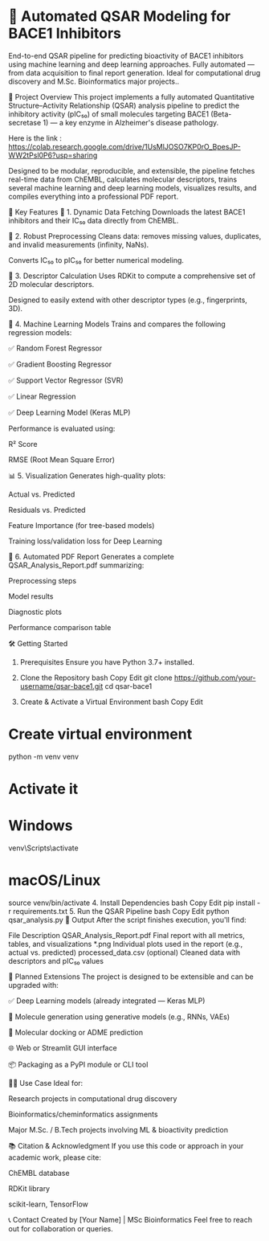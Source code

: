# 🧬 Automated QSAR Modeling for BACE1 Inhibitors

End-to-end QSAR pipeline for predicting bioactivity of BACE1 inhibitors using machine learning and deep learning approaches.
Fully automated — from data acquisition to final report generation.
Ideal for computational drug discovery and M.Sc. Bioinformatics major projects..

📌 Project Overview
This project implements a fully automated Quantitative Structure–Activity Relationship (QSAR) analysis pipeline to predict the inhibitory activity (pIC₅₀) of small molecules targeting BACE1 (Beta-secretase 1) — a key enzyme in Alzheimer's disease pathology.

Here is the link : https://colab.research.google.com/drive/1UsMlJOSO7KP0rO_BpesJP-WW2tPsl0P6?usp=sharing

Designed to be modular, reproducible, and extensible, the pipeline fetches real-time data from ChEMBL, calculates molecular descriptors, trains several machine learning and deep learning models, visualizes results, and compiles everything into a professional PDF report.

🚀 Key Features
🔄 1. Dynamic Data Fetching
Downloads the latest BACE1 inhibitors and their IC₅₀ data directly from ChEMBL.

🧹 2. Robust Preprocessing
Cleans data: removes missing values, duplicates, and invalid measurements (infinity, NaNs).

Converts IC₅₀ to pIC₅₀ for better numerical modeling.

🧪 3. Descriptor Calculation
Uses RDKit to compute a comprehensive set of 2D molecular descriptors.

Designed to easily extend with other descriptor types (e.g., fingerprints, 3D).

🤖 4. Machine Learning Models
Trains and compares the following regression models:

✅ Random Forest Regressor

✅ Gradient Boosting Regressor

✅ Support Vector Regressor (SVR)

✅ Linear Regression

✅ Deep Learning Model (Keras MLP)

Performance is evaluated using:

R² Score

RMSE (Root Mean Square Error)

📊 5. Visualization
Generates high-quality plots:

Actual vs. Predicted

Residuals vs. Predicted

Feature Importance (for tree-based models)

Training loss/validation loss for Deep Learning

📄 6. Automated PDF Report
Generates a complete QSAR_Analysis_Report.pdf summarizing:

Preprocessing steps

Model results

Diagnostic plots

Performance comparison table

🛠️ Getting Started
1. Prerequisites
Ensure you have Python 3.7+ installed.

2. Clone the Repository
bash
Copy
Edit
git clone https://github.com/your-username/qsar-bace1.git
cd qsar-bace1
3. Create & Activate a Virtual Environment
bash
Copy
Edit
# Create virtual environment
python -m venv venv

# Activate it
# Windows
venv\Scripts\activate

# macOS/Linux
source venv/bin/activate
4. Install Dependencies
bash
Copy
Edit
pip install -r requirements.txt
5. Run the QSAR Pipeline
bash
Copy
Edit
python qsar_analysis.py
📁 Output
After the script finishes execution, you'll find:

File	Description
QSAR_Analysis_Report.pdf	Final report with all metrics, tables, and visualizations
*.png	Individual plots used in the report (e.g., actual vs. predicted)
processed_data.csv (optional)	Cleaned data with descriptors and pIC₅₀ values

🔮 Planned Extensions
The project is designed to be extensible and can be upgraded with:

✅ Deep Learning models (already integrated — Keras MLP)

🔬 Molecule generation using generative models (e.g., RNNs, VAEs)

🧬 Molecular docking or ADME prediction

🌐 Web or Streamlit GUI interface

📦 Packaging as a PyPI module or CLI tool

👨‍🔬 Use Case
Ideal for:

Research projects in computational drug discovery

Bioinformatics/cheminformatics assignments

Major M.Sc. / B.Tech projects involving ML & bioactivity prediction

📚 Citation & Acknowledgment
If you use this code or approach in your academic work, please cite:

ChEMBL database

RDKit library

scikit-learn, TensorFlow

📞 Contact
Created by [Your Name] | MSc Bioinformatics
Feel free to reach out for collaboration or queries.
